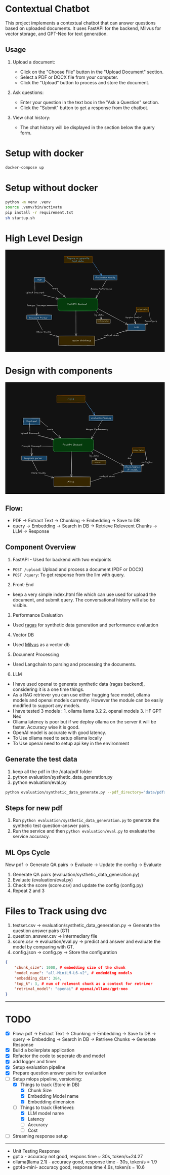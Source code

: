 # Contextual Chatbot

This project implements a contextual chatbot that can answer questions based on uploaded documents. It uses FastAPI for the backend, Milvus for vector storage, and GPT-Neo for text generation.


## Usage

1. Upload a document:
   - Click on the "Choose File" button in the "Upload Document" section.
   - Select a PDF or DOCX file from your computer.
   - Click the "Upload" button to process and store the document.

2. Ask questions:
   - Enter your question in the text box in the "Ask a Question" section.
   - Click the "Submit" button to get a response from the chatbot.

3. View chat history:
   - The chat history will be displayed in the section below the query form.


# Setup with docker
```bash
docker-compose up
```

# Setup without docker
```bash
python -m venv .venv
source .venv/bin/activate
pip install -r requirement.txt
sh startup.sh
```

# High Level Design
![](./static/hld.png)


# Design with components
![](./static/hld-c.png)

## Flow: 
- PDF -> Extract Text -> Chunking -> Embedding -> Save to DB
- query -> Embedding -> Search in DB -> Retrieve Releveent Chunks -> LLM -> Response

## Component Overview
1. FastAPI - Used for backend with two endpoints
- `POST /upload`: Upload and process a document (PDF or DOCX)
- `POST /query`: To get response from the llm with query.

2. Front-End
- keep a very simple index.html file which can use used for upload the document, and submit query. The conversational history will also be visible.

3. Performance Evaluation
- Used [ragas](https://arxiv.org/pdf/2309.15217) for synthetic data generation and performance evaluation

4. Vector DB
- Used [Milvus](https://milvus.io/docs/quickstart.md) as a vector db

5. Document Processing
- Used Langchain to parsing and processing the documents.

6. LLM
- I have used openai to generate synthetic data (ragas backend), considering it is a one time things. 
- As a RAG retriever you can use either hugging face model, ollama models and openai models currently. However the module can be easily modified to support any models. 
- I have tested 3 models : 1. ollama llama 3.2 2. openai models 3. HF GPT Neo
- Ollama latency is poor but if we deploy ollama on the server it will be faster. Accuracy wise it is good.
- OpenAI model is accurate with good latency. 
- To Use ollama need to setup ollama locally
- To Use openai need to setup api key in the environment


## Generate the test data

1. keep all the pdf in the /data/pdf folder
2. python evaluation/systhetic_data_generation.py
3. python evaluation/eval.py

```bash
python evaluation/synthetic_data_generate.py --pdf_directory="data/pdfs" --num_questions=12
```

## Steps for new pdf
1. Run `python evaluation/systhetic_data_generation.py` to generate the synthetic test question-answer pairs.
2. Run the service and then `python evaluation/eval.py` to evaluate the service accuracy.


## ML Ops Cycle

New pdf -> Generate QA pairs -> Evaluate -> Update the config -> Evaluate
1. Generate QA pairs (evaluation/systhetic_data_generation.py)
2. Evaluate (evaluation/eval.py)
3. Check the score (score.csv) and update the config (config.py)
4. Repeat 2 and 3

# Files to Track using dvc
1. testset.csv -> evaluation/systhetic_data_generation.py -> Generate the question answer pairs (GT)
2. question_answer.csv -> Intermediary file
3. score.csv -> evaluation/eval.py -> predict and answer and evaluate the model by comparing with GT.
4. config.json -> config.py -> Store the configuration


```json
{
    "chunk_size": 1000, # embedding size of the chunk
    "model_name": "all-MiniLM-L6-v2", # emdedding models
    "embedding_dim": 384,
    "top_k": 3, # num of relevent chunk as a context for retriver
    "retrival_model": "openai" # openai/ollama/gpt-neo
}
```
------------------------------------------------

# TODO
- [x] Flow: pdf -> Extract Text -> Chunking -> Embedding -> Save to DB -> query -> Embedding -> Search in DB -> Retrieve Chunks -> Generate Response
- [x] Build a boilerplate application
- [x] Refactor the code to seperate db and model
- [x] add logger and timer
- [x] Setup evaluation pipeline
- [x] Prepare question answer pairs for evaluation
- [ ] Setup mlops pipeline, versioning:
    - [x] Things to track (Store in DB)
        - [x] Chunk Size
        - [x] Embedding Model name
        - [x] Embedding dimension
    - [ ] Things to track (Retrieve):
        - [x] LLM model name
        - [x] Latency
        - [ ] Accuracy
        - [ ] Cost
- [ ] Streaming response setup
-----------------------
- Unit Testing Response
- gpt x - accuracy not good, respons time ~ 30s, token/s=24.27
- ollama(llama 2.1) - accuracy good, response time - 30s, token/s = 1.9
- gpt4o-mini- accuracy good, response time 4.6s, token/s = 10.6





